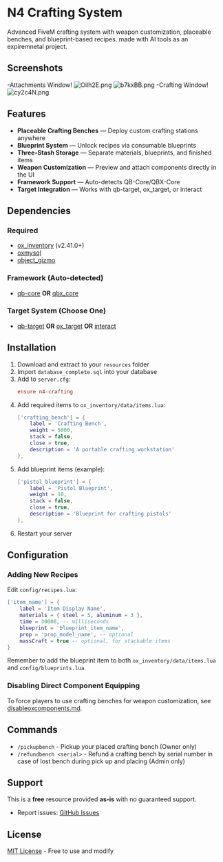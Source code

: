 # N4 Crafting System

Advanced FiveM crafting system with weapon customization, placeable benches, and blueprint-based recipes. made with AI tools as an expiremnetal project.
## Screenshots
-Attachments Window!
<img src="https://i.vgy.me/Oilh2E.png" alt="Oilh2E.png">
<img src="https://i.vgy.me/b7kxBB.png" alt="b7kxBB.png">
-Crafting Window!
<img src="https://i.vgy.me/cy2c4N.png" alt="cy2c4N.png">

## Features

- **Placeable Crafting Benches** — Deploy custom crafting stations anywhere
- **Blueprint System** — Unlock recipes via consumable blueprints
- **Three-Stash Storage** — Separate materials, blueprints, and finished items
- **Weapon Customization** — Preview and attach components directly in the UI
- **Framework Support** — Auto-detects QB-Core/QBX-Core
- **Target Integration** — Works with qb-target, ox_target, or interact

## Dependencies

### Required
- [ox_inventory](https://github.com/overextended/ox_inventory) (v2.41.0+)
- [oxmysql](https://github.com/overextended/oxmysql)
- [object_gizmo](https://github.com/DemiAutomatic/object_gizmo)

### Framework (Auto-detected)
- [qb-core](https://github.com/qbcore-framework/qb-core) **OR** [qbx_core](https://github.com/Qbox-project/qbx_core)

### Target System (Choose One)
- [qb-target](https://github.com/qbcore-framework/qb-target) **OR** [ox_target](https://github.com/overextended/ox_target) **OR** [interact](https://github.com/darktrovx/interact)

## Installation

1. Download and extract to your `resources` folder
2. Import `database_complete.sql` into your database
3. Add to `server.cfg`:
   ```cfg
   ensure n4-crafting
   ```
4. Add required items to `ox_inventory/data/items.lua`:
   ```lua
   ['crafting_bench'] = {
       label = 'Crafting Bench',
       weight = 5000,
       stack = false,
       close = true,
       description = 'A portable crafting workstation'
   },
   ```
5. Add blueprint items (example):
   ```lua
   ['pistol_blueprint'] = {
       label = 'Pistol Blueprint',
       weight = 10,
       stack = false,
       close = true,
       description = 'Blueprint for crafting pistols'
   },
   ```
6. Restart your server

## Configuration

### Adding New Recipes

Edit `config/recipes.lua`:

```lua
['item_name'] = {
    label = 'Item Display Name',
    materials = { steel = 5, aluminum = 3 },
    time = 30000, -- milliseconds
    blueprint = 'blueprint_item_name',
    prop = 'prop_model_name', -- optional
    massCraft = true -- optional, for stackable items
}
```

Remember to add the blueprint item to both `ox_inventory/data/items.lua` and `config/blueprints.lua`.

### Disabling Direct Component Equipping

To force players to use crafting benches for weapon customization, see [disableoxcomponents.md](disableoxcomponents.md).

## Commands

- `/pickupbench` - Pickup your placed crafting bench (Owner only)
- `/refundbench <serial>` - Refund a crafting bench by serial number in case of lost bench during pick up and placing (Admin only)

## Support

This is a **free** resource provided **as-is** with no guaranteed support.

- Report issues: [GitHub Issues](https://github.com/Nmil4/n4-crafting/issues)

## License

[MIT License](LICENSE) - Free to use and modify
